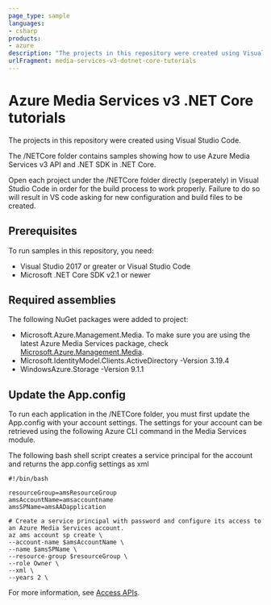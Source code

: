 ```yaml
---
page_type: sample
languages:
- csharp
products:
- azure
description: "The projects in this repository were created using Visual Studio Code."
urlFragment: media-services-v3-dotnet-core-tutorials
---
```


# Azure Media Services v3 .NET Core tutorials

The projects in this repository were created using Visual Studio Code.

The /NETCore folder contains samples showing how to use Azure Media Services v3 API and .NET SDK in .NET Core.  

Open each project under the /NETCore folder directly (seperately) in Visual Studio Code in order for the build process to work properly. Failure to do so will result in VS code asking for new configuration and build files to be created. 

## Prerequisites

To run samples in this repository, you need:

* Visual Studio 2017 or greater or Visual Studio Code
* Microsoft .NET Core SDK v2.1 or newer

## Required assemblies

The following NuGet packages were added to project: 

* Microsoft.Azure.Management.Media. To make sure you are using the latest Azure Media Services package, check [Microsoft.Azure.Management.Media](https://www.nuget.org/packages/Microsoft.Azure.Management.Media).
* Microsoft.IdentityModel.Clients.ActiveDirectory -Version 3.19.4
* WindowsAzure.Storage  -Version 9.1.1

## Update the App.config

To run each application in the /NETCore folder, you must first update the App.config with your account settings. The settings for your account can be retrieved using the following Azure CLI command in the Media Services module.

The following bash shell script creates a service principal for the account and returns the app.config settings as xml

    #!/bin/bash

    resourceGroup=amsResourceGroup
    amsAccountName=amsaccountname
    amsSPName=amsAADapplication

    # Create a service principal with password and configure its access to an Azure Media Services account.
    az ams account sp create \
    --account-name $amsAccountName \
    --name $amsSPName \
    --resource-group $resourceGroup \
    --role Owner \
    --xml \
    --years 2 \

For more information, see [Access APIs](https://docs.microsoft.com/azure/media-services/latest/access-api-cli-how-to).
